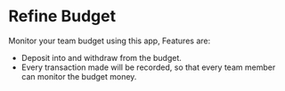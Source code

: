 # Refine Budget

Monitor your team budget using this app, Features are:

- Deposit into and withdraw from the budget.
- Every transaction made will be recorded, so that every team member can monitor the budget money.
